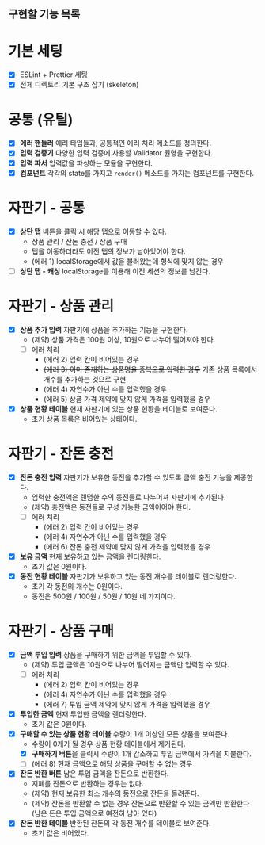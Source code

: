 ## 구현할 기능 목록

# 기본 세팅

- [x] ESLint + Prettier 세팅
- [x] 전체 디렉토리 기본 구조 잡기 (skeleton)

# 공통 (유틸)

- [x] **에러 핸들러** 에러 타입들과, 공통적인 에러 처리 메소드를 정의한다.
- [x] **입력 검증기** 다양한 입력 검증에 사용할 Validator 원형을 구현한다.
- [x] **입력 파서** 입력값을 파싱하는 모듈을 구현한다.
- [x] **컴포넌트** 각각의 state를 가지고 `render()` 메소드를 가지는 컴포넌트를 구현한다.

# 자판기 - 공통

- [x] **상단 탭** 버튼을 클릭 시 해당 탭으로 이동할 수 있다.
  - 상품 관리 / 잔돈 충전 / 상품 구매
  - 탭을 이동하더라도 이전 탭의 정보가 남아있어야 한다.
  - (에러 1) localStorage에서 값을 불러왔는데 형식에 맞지 않는 경우
- [ ] **상단 탭 - 캐싱** localStorage를 이용해 이전 세션의 정보를 남긴다.

# 자판기 - 상품 관리

- [x] **상품 추가 입력** 자판기에 상품을 추가하는 기능을 구현한다.
  - (제약) 상품 가격은 100원 이상, 10원으로 나누어 떨어져야 한다.
  - [ ] 에러 처리
    - (에러 2) 입력 칸이 비어있는 경우
    - ~~(에러 3) 이미 존재하는 상품명을 중복으로 입력한 경우~~ 기존 상품 목록에서 개수를 추가하는 것으로 구현
    - (에러 4) 자연수가 아닌 수를 입력했을 경우
    - (에러 5) 상품 가격 제약에 맞지 않게 가격을 입력했을 경우
- [x] **상품 현황 테이블** 현재 자판기에 있는 상품 현황을 테이블로 보여준다.
  - 초기 상품 목록은 비어있는 상태이다.

# 자판기 - 잔돈 충전

- [x] **잔돈 충전 입력** 자판기가 보유한 동전을 추가할 수 있도록 금액 충전 기능을 제공한다.
  - 입력한 충전액은 랜덤한 수의 동전들로 나누어져 자판기에 추가된다.
  - (제약) 충전액은 동전들로 구성 가능한 금액이어야 한다.
  - [ ] 에러 처리
    - (에러 2) 입력 칸이 비어있는 경우
    - (에러 4) 자연수가 아닌 수를 입력했을 경우
    - (에러 6) 잔돈 충전 제약에 맞지 않게 가격을 입력했을 경우
- [x] **보유 금액** 현재 보유하고 있는 금액을 렌더링한다.
  - 초기 값은 0원이다.
- [x] **동전 현황 테이블** 자판기가 보유하고 있는 동전 개수를 테이블로 렌더링한다.
  - 초기 각 동전의 개수는 0원이다.
  - 동전은 500원 / 100원 / 50원 / 10원 네 가지이다.

# 자판기 - 상품 구매

- [x] **금액 투입 입력** 상품을 구매하기 위한 금액을 투입할 수 있다.
  - (제약) 투입 금액은 10원으로 나누어 떨어지는 금액만 입력할 수 있다.
  - [ ] 에러 처리
    - (에러 2) 입력 칸이 비어있는 경우
    - (에러 4) 자연수가 아닌 수를 입력했을 경우
    - (에러 7) 투입 금액 제약에 맞지 않게 가격을 입력했을 경우
- [x] **투입한 금액** 현재 투입한 금액을 렌더링한다.
  - 초기 값은 0원이다.
- [x] **구매할 수 있는 상품 현황 테이블** 수량이 1개 이상인 모든 상품을 보여준다.
  - 수량이 0개가 될 경우 상품 현황 테이블에서 제거된다.
  - [x] **구매하기 버튼**을 클릭시 수량이 1개 감소하고 투입 금액에서 가격을 지불한다.
  - [ ] (에러 8) 현재 금액으로 해당 상품을 구매할 수 없는 경우
- [x] **잔돈 반환 버튼** 남은 투입 금액을 잔돈으로 반환한다.
  - 지폐를 잔돈으로 반환하는 경우는 없다.
  - (제약) 현재 보유한 최소 개수의 동전으로 잔돈을 돌려준다.
  - (제약) 잔돈을 반환할 수 없는 경우 잔돈으로 반환할 수 있는 금액만 반환한다 (남은 돈은 투입 금액으로 여전히 남아 있다)
- [x] **잔돈 반환 테이블** 반환된 잔돈의 각 동전 개수를 테이블로 보여준다.
  - 초기 값은 비어있다.
